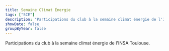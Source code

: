 ```yaml
---
title: Semaine Climat Énergie
tags: ["SCE"]
description: "Participations du club à la semaine climat énergie de l'INSA Toulouse."
showDate: false
groupByYear: false
---
```


Participations du club à la semaine climat énergie de l'INSA Toulouse.
